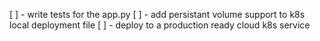 [ ] - write tests for the app.py
[ ] - add persistant volume support to k8s local deployment file
[ ] - deploy to a production ready cloud k8s service

